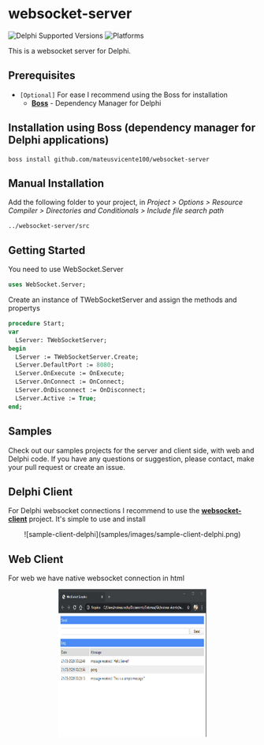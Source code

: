 # websocket-server
![Delphi Supported Versions](https://img.shields.io/badge/Delphi%20Supported%20Versions-10.1%20and%20ever-blue.svg)
![Platforms](https://img.shields.io/badge/Supported%20platforms-Win32%20and%20Win64-red.svg)

This is a websocket server for Delphi.
 
## Prerequisites
 * `[Optional]` For ease I recommend using the Boss for installation
   * [**Boss**](https://github.com/HashLoad/boss) - Dependency Manager for Delphi
 
## Installation using Boss (dependency manager for Delphi applications)
```
boss install github.com/mateusvicente100/websocket-server
```

## Manual Installation
Add the following folder to your project, in *Project > Options > Resource Compiler > Directories and Conditionals > Include file search path*
```
../websocket-server/src
```

## Getting Started
You need to use WebSocket.Server
```pascal
uses WebSocket.Server;
```

Create an instance of TWebSocketServer and assign the methods and propertys
```pascal
procedure Start;
var
  LServer: TWebSocketServer;
begin
  LServer := TWebSocketServer.Create;
  LServer.DefaultPort := 8080;
  LServer.OnExecute := OnExecute;
  LServer.OnConnect := OnConnect;
  LServer.OnDisconnect := OnDisconnect;
  LServer.Active := True;  
end;
```

## Samples
Check out our samples projects for the server and client side, with web and Delphi code. If you have any questions or suggestion, please contact, make your pull request or create an issue.

## Delphi Client
For Delphi websocket connections I recommend to use the [**websocket-client**](https://github.com/mateusvicente100/websocket-client) project. It's simple to use and install

<p align="center">
  ![sample-client-delphi](samples/images/sample-client-delphi.png)
</p>  

## Web Client
For web we have native websocket connection in html

<p align="center">
  <img width="300" height="300" src="samples/images/sample-client-web.png">
</p>
